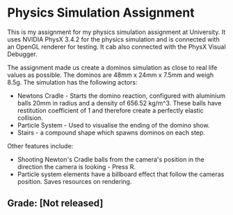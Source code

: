 # Physics Simulation Assignment

This is my assignment for my physics simulation assignment at University. It uses NVIDIA PhysX 3.4.2 for the physics simulation and is connected with an OpenGL renderer for testing. It cab also connected with the PhysX Visual Debugger.

The assignment made us create a dominos simulation as close to real life values as possible. The dominos are 48mm x 24mm x 7.5mm and weigh 8.5g. The simulation has the following actors:

 - Newtons Cradle - Starts the domino reaction, configured with aluminium balls 20mm in radius and a density of 656.52 kg/m^3. These balls have restitution coefficient of 1 and therefore create a perfectly elastic collision.
 - Particle System - Used to visualise the ending of the domino show.
 - Stairs - a compound shape which spawns dominos on each step.

Other features include:
 - Shooting Newton's Cradle balls from the camera's position in the direction the camera is looking - Press R.
 - Particle system elements have a billboard effect that follow the cameras position. Saves resources on rendering.

## Grade: [Not released]
